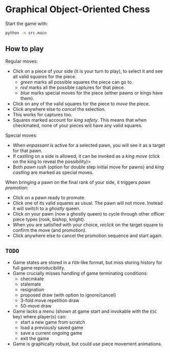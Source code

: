 # Graphical Object-Oriented Chess

Start the game with:

```sh
python -m src.main
```

## How to play

Regular moves:

- Click on a piece of your side (it is your turn to play), to select it and see all valid _squares_ for the piece.
  - _green_ marks all possible squares the piece can go to.
  - _red_ marks all the possible captures for that piece.
  - _blue_ marks special moves for the piece (either pawns or kings have them).
- Click on any of the valid squares for the piece to _move_ the piece.
- Click anywhere else to _cancel_ the selection.
- This works for captures too.
- Squares marked account for _king safety_. This means that when checkmated, none of your pieces will have any valid squares.

Special moves:

- When _enpassant_ is active for a selected pawn, you will see it as a target for that pawn.
- If castling on a side is allowed, it can be invoked as a _king move_ (click on the king to reveal the possibility)>
- Both _pawn rush_ (option for double step initial move for pawns) and _king castling_ are marked as special moves.

When bringing a pawn on the final rank of your side, it triggers _pawn promotion_:

- Click on a pawn ready to promote.
- Click one of its valid squares as usual. The pawn will not move. Instead it will switch to a _ghostly_ queen.
- Click on your pawn (now a ghostly queen) to cycle through other officer piece types (rook, bishop, knight).
- When you are satisfied with your choice, _reclick_ on the target square to confirm the move (and promotion).
- Click anywhere else to cancel the promotion sequence and start again.

## `TODO`

- Game states are stored in a `FEN`-like format, but miss storing history for full game reproducibility.
- Game crucially misses handling of game terminating conditions:
  - checmkate
  - stalemate
  - resignation
  - proposed draw (with option to ignore/cancel)
  - 3-fold move repetition draw
  - 50-move draw
- Game lacks a menu (shown at game start and invokable with the `ESC` key) where player(s) can:
  - start a new game from scratch
  - load a previously saved game
  - save a current ongoing game
  - exit the game
- Game is graphically robust, but could use piece movement animations.
